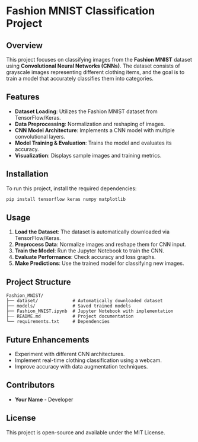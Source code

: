 # Fashion MNIST Classification Project

## Overview
This project focuses on classifying images from the **Fashion MNIST** dataset using **Convolutional Neural Networks (CNNs)**. The dataset consists of grayscale images representing different clothing items, and the goal is to train a model that accurately classifies them into categories.

## Features
- **Dataset Loading**: Utilizes the Fashion MNIST dataset from TensorFlow/Keras.
- **Data Preprocessing**: Normalization and reshaping of images.
- **CNN Model Architecture**: Implements a CNN model with multiple convolutional layers.
- **Model Training & Evaluation**: Trains the model and evaluates its accuracy.
- **Visualization**: Displays sample images and training metrics.

## Installation
To run this project, install the required dependencies:
```bash
pip install tensorflow keras numpy matplotlib
```

## Usage
1. **Load the Dataset**: The dataset is automatically downloaded via TensorFlow/Keras.
2. **Preprocess Data**: Normalize images and reshape them for CNN input.
3. **Train the Model**: Run the Jupyter Notebook to train the CNN.
4. **Evaluate Performance**: Check accuracy and loss graphs.
5. **Make Predictions**: Use the trained model for classifying new images.

## Project Structure
```
Fashion_MNIST/
├── dataset/             # Automatically downloaded dataset
├── models/              # Saved trained models
├── Fashion_MNIST.ipynb  # Jupyter Notebook with implementation
├── README.md            # Project documentation
└── requirements.txt     # Dependencies
```

## Future Enhancements
- Experiment with different CNN architectures.
- Implement real-time clothing classification using a webcam.
- Improve accuracy with data augmentation techniques.

## Contributors
- **Your Name** - Developer

## License
This project is open-source and available under the MIT License.

